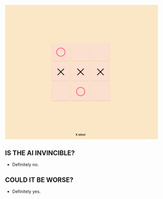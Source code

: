 ![](media/img1.png)

## IS THE AI INVINCIBLE?

* Definitely no.

## COULD IT BE WORSE?

* Definitely yes.